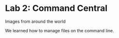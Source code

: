 # Lab 2: Command Central

Images from around the world

We learned how to manage files
on the command line.
